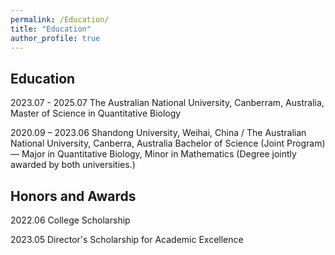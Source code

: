 ```yaml
---
permalink: /Education/
title: "Education"
author_profile: true
---
```


## Education

2023.07 - 2025.07 The Australian National University, Canberram, Australia, Master of Science in Quantitative Biology

2020.09 – 2023.06 Shandong University, Weihai, China / The Australian National University, Canberra, Australia
Bachelor of Science (Joint Program) — Major in Quantitative Biology, Minor in Mathematics
(Degree jointly awarded by both universities.)

## Honors and Awards

2022.06 College Scholarship

2023.05 Director's Scholarship for Academic Excellence